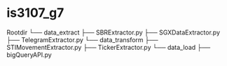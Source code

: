 # is3107_g7

Rootdir
└── data_extract
    ├── SBRExtractor.py
    ├── SGXDataExtractor.py
    ├── TelegramExtractor.py
└── data_transform
    ├── STIMovementExtractor.py
    ├── TickerExtractor.py
└── data_load
    ├── bigQueryAPI.py
